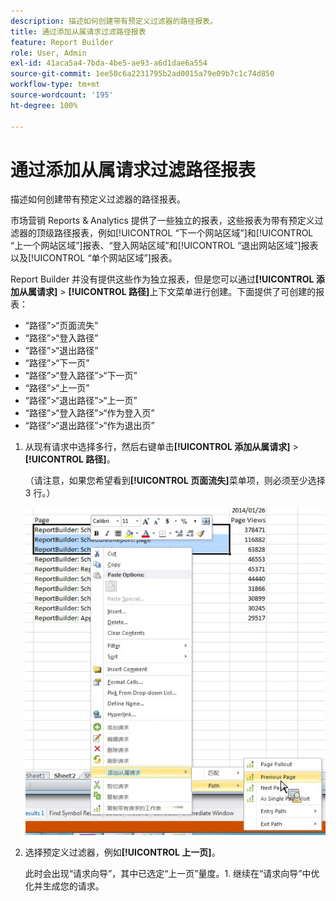 ```yaml
---
description: 描述如何创建带有预定义过滤器的路径报表。
title: 通过添加从属请求过滤路径报表
feature: Report Builder
role: User, Admin
exl-id: 41aca5a4-7bda-4be5-ae93-a6d1dae6a554
source-git-commit: 1ee50c6a2231795b2ad0015a79e09b7c1c74d850
workflow-type: tm+mt
source-wordcount: '195'
ht-degree: 100%

---
```


# 通过添加从属请求过滤路径报表

描述如何创建带有预定义过滤器的路径报表。

市场营销 Reports &amp; Analytics 提供了一些独立的报表，这些报表为带有预定义过滤器的顶级路径报表，例如[!UICONTROL “下一个网站区域”]和[!UICONTROL “上一个网站区域”]报表、“登入网站区域”和[!UICONTROL “退出网站区域”]报表以及[!UICONTROL “单个网站区域”]报表。

Report Builder 并没有提供这些作为独立报表，但是您可以通过&#x200B;**[!UICONTROL 添加从属请求]** > **[!UICONTROL 路径]**&#x200B;上下文菜单进行创建。下面提供了可创建的报表：

* “路径”>“页面流失”
* “路径”>“登入路径”
* “路径”>“退出路径”
* “路径”>“下一页”
* “路径”>“登入路径”>“下一页”
* “路径”>“上一页”
* “路径”>“退出路径”>“上一页”
* “路径”>“登入路径”>“作为登入页”
* “路径”>“退出路径”>“作为退出页”

1. 从现有请求中选择多行，然后右键单击&#x200B;**[!UICONTROL 添加从属请求]** > **[!UICONTROL 路径]**。

   （请注意，如果您希望看到&#x200B;**[!UICONTROL 页面流失]**&#x200B;菜单项，则必须至少选择 3 行。）

   ![](assets/dependen_request.png)

1. 选择预定义过滤器，例如&#x200B;**[!UICONTROL 上一页]**。

   此时会出现“请求向导”，其中已选定“上一页”量度。1. 继续在“请求向导”中优化并生成您的请求。
